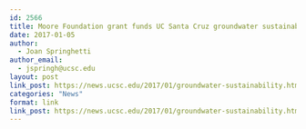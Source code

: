 ```yaml
---
id: 2566
title: Moore Foundation grant funds UC Santa Cruz groundwater sustainability project
date: 2017-01-05
author:
  - Joan Springhetti
author_email:
  - jspringh@ucsc.edu
layout: post
link_post: https://news.ucsc.edu/2017/01/groundwater-sustainability.html
categories: "News"
format: link
link_post: https://news.ucsc.edu/2017/01/groundwater-sustainability.html
---
```

